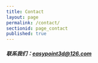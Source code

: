 ```yaml
---
title: Contact
layout: page
permalink: /contact/
sectionid: page_contact
published: true
---
```


##### 联系我们：easypoint3d@126.com


